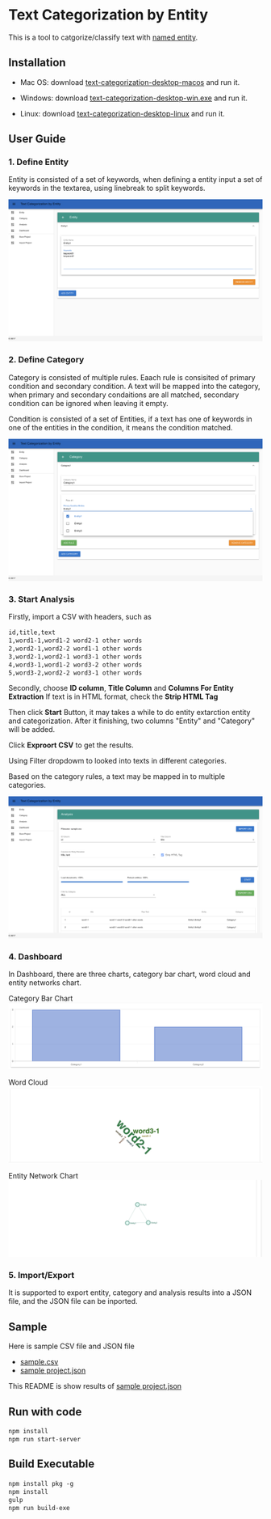 # Text Categorization by Entity

This is a tool to catgorize/classify text with [named entity](https://en.wikipedia.org/wiki/Named-entity_recognition).

## Installation

* Mac OS: download [text-categorization-desktop-macos](./executable/text-categorization-desktop-macos) and run it.

* Windows: download [text-categorization-desktop-win.exe](./executable/text-categorization-desktop-win.exe) and run it.

* Linux: download [text-categorization-desktop-linux](./executable/text-categorization-desktop-linux) and run it.
  

## User Guide

###  1. Define Entity
Entity is consisted of a set of keywords, when defining a entity input a set of keywords in the textarea, using linebreak to split keywords.

![Entity Screenshot](/img/entity.png)


### 2. Define Category

Category is consisted of multiple rules. Eaach rule is consisited of primary condition and secondary condition. A text will be mapped into the category, when primary and secondary condaitions are all matched, secondary condition can be ignored when leaving it empty.

Condition is consisted of a set of Entities, if a text has one of keywords in one of the entities in the condition, it means the condition matched.

![Entity Screenshot](/img/category.png)


### 3. Start Analysis

Firstly, import a CSV with headers, such as

``` 
id,title,text
1,word1-1,word1-2 word2-1 other words
2,word2-1,word2-2 word1-1 other words
3,word2-1,word2-1 word3-1 other words
4,word3-1,word1-2 word3-2 other words
5,word3-2,word2-2 word3-1 other words
```
Secondly, choose **ID column**, **Title Column** and **Columns For Entity Extraction**
If text is in HTML format, check the **Strip HTML Tag**

Then click **Start** Button, it may takes a while to do entity extarction entity and categorization. After it finishing, two columns "Entity" and "Category" will be added.

Click **Exproort CSV** to get the results.

Using Filter dropdowm to looked into texts in different categories.

Based on the category rules, a text may be mapped in to multiple categories.

![Analysis Screenshot](/img/analysis.png)


### 4. Dashboard

In Dashboard, there are three charts, category bar chart, word cloud and entity networks chart.

Category Bar Chart
![Dashboard Screenshot](/img/dashboard-1.png)

Word Cloud
![Dashboard Screenshot](/img/dashboard-2.png)

Entity Network Chart
![Dashboard Screenshot](/img/dashboard-3.png)

### 5. Import/Export

It is supported to export entity, category and analysis results into a JSON file, and the JSON file can be inported.  

## Sample
Here is sample CSV file and JSON file

* [sample.csv](./sample/sample.csv)
* [sample project.json](./sample/sampleproject.json)

This README is show results of [sample project.json](./sample/sampleproject.json)

## Run with code

``` shell
npm install
npm run start-server
```

## Build Executable

``` shell
npm install pkg -g
npm install
gulp
npm run build-exe
```



